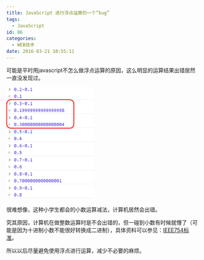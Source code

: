 ```yaml
---
title: JavaScript 进行浮点运算的一个“bug”
tags:
  - JavaScript
id: 86
categories:
  - WEB技术
date: 2016-03-21 10:55:11
---
```


可能是平时用javascript不怎么做浮点运算的原因，这么明显的运算结果出错居然一直没发现过。
<!--more-->
[![2016-03-21_102705](/images/2016-03-21_102705.png)](/images/2016-03-21_102705.png)

很难想像，这种小学生都会的小数运算减法，计算机居然会出错。

究其原因，计算机在做整数运算时是不会出错的，但一碰到小数有时候就懵了（可能是因为十进制小数不能很好转换成二进制），具体资料可以参见：[IEEE754标准](http://baike.baidu.com/view/1698149.htm?fromtitle=IEEE754%E6%A0%87%E5%87%86&amp;fromid=10427270&amp;type=syn "IEEE754%E6%A0%87%E5%87%86&amp;fromid=10427270&amp;type=syn")。

所以以后尽量避免使用浮点进行运算，减少不必要的麻烦。